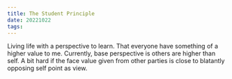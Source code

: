 ```yaml
---
title: The Student Principle
date: 20221022
tags:
---
```


Living life with a perspective to learn. That everyone have something of a higher value to me. Currently, base perspective is others are higher than self. A bit hard if the face value given from other parties is close to blatantly opposing self point as view. 